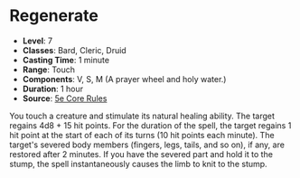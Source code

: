 # Regenerate

- **Level**: 7
- **Classes**: Bard, Cleric, Druid
- **Casting Time**: 1 minute
- **Range**: Touch
- **Components**: V, S, M (A prayer wheel and holy water.)
- **Duration**: 1 hour
- **Source**: [5e Core Rules](http://dnd.wizards.com/articles/features/systems-reference-document-srd)

You touch a creature and stimulate its natural healing ability. The target regains 4d8 + 15 hit points. For the duration of the spell, the target regains 1 hit point at the start of each of its turns (10 hit points each minute). The target's severed body members (fingers, legs, tails, and so on), if any, are restored after 2 minutes. If you have the severed part and hold it to the stump, the spell instantaneously causes the limb to knit to the stump.

